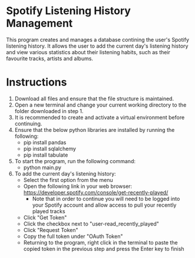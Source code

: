 # Spotify Listening History Management
This program creates and manages a database contining the user's Spotify listening history. It allows the user to add the current day's listening history and view various statistics about their listening habits, such as their favourite tracks, artists and albums.

# Instructions
1. Download all files and ensure that the file structure is maintained.
2. Open a new terminal and change your current working directory to the folder downloaded in step 1.
3. It is recommended to create and activate a virtual environment before continuing.
3. Ensure that the below python libraries are installed by running the following:
   * pip install pandas
   * pip install sqlalchemy
   * pip install tabulate
4. To start the program, run the following command:
   * python main.py
5. To add the current day's listening history:
   * Select the first option from the menu
   * Open the following link in your web browser: https://developer.spotify.com/console/get-recently-played/
      * Note that in order to continue you will need to be logged into your Spotify account and allow access to pull your recently played tracks
   * Click "Get Token"
   * Click the checkbox next to "user-read_recently_played"
   * Click "Request Token"
   * Copy the full token under "OAuth Token"
   * Returning to the program, right click in the terminal to paste the copied token in the previous step and press the Enter key to finish
